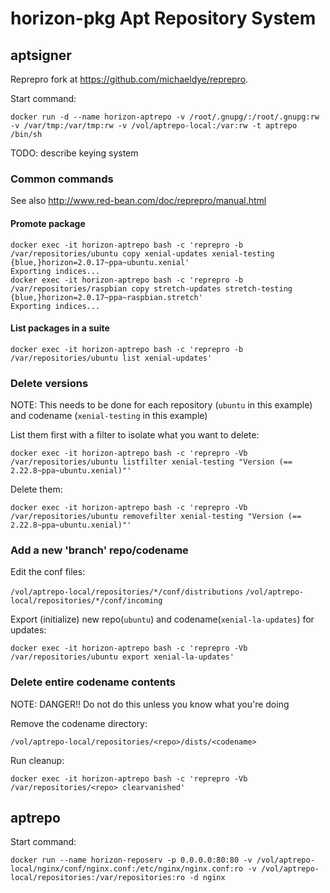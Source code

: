 # horizon-pkg Apt Repository System

## aptsigner

Reprepro fork at https://github.com/michaeldye/reprepro.

Start command:

    docker run -d --name horizon-aptrepo -v /root/.gnupg/:/root/.gnupg:rw -v /var/tmp:/var/tmp:rw -v /vol/aptrepo-local:/var:rw -t aptrepo /bin/sh

TODO: describe keying system

### Common commands

See also http://www.red-bean.com/doc/reprepro/manual.html

#### Promote package

    docker exec -it horizon-aptrepo bash -c 'reprepro -b /var/repositories/ubuntu copy xenial-updates xenial-testing {blue,}horizon=2.0.17~ppa~ubuntu.xenial'
    Exporting indices...
    docker exec -it horizon-aptrepo bash -c 'reprepro -b /var/repositories/raspbian copy stretch-updates stretch-testing {blue,}horizon=2.0.17~ppa~raspbian.stretch'
    Exporting indices...

#### List packages in a suite

    docker exec -it horizon-aptrepo bash -c 'reprepro -b /var/repositories/ubuntu list xenial-updates'

### Delete versions

NOTE: This needs to be done for each repository (`ubuntu` in this example) and codename (`xenial-testing` in this example)

List them first with a filter to isolate what you want to delete:

    docker exec -it horizon-aptrepo bash -c 'reprepro -Vb /var/repositories/ubuntu listfilter xenial-testing "Version (== 2.22.8~ppa~ubuntu.xenial)"'

Delete them:

    docker exec -it horizon-aptrepo bash -c 'reprepro -Vb /var/repositories/ubuntu removefilter xenial-testing "Version (== 2.22.8~ppa~ubuntu.xenial)"'

### Add a new 'branch' repo/codename

Edit the conf files:

`/vol/aptrepo-local/repositories/*/conf/distributions`
`/vol/aptrepo-local/repositories/*/conf/incoming`

Export (initialize) new repo(`ubuntu`) and codename(`xenial-la-updates`) for updates:

    docker exec -it horizon-aptrepo bash -c 'reprepro -Vb /var/repositories/ubuntu export xenial-la-updates'

### Delete entire codename contents

NOTE: DANGER!! Do not do this unless you know what you're doing

Remove the codename directory:

    /vol/aptrepo-local/repositories/<repo>/dists/<codename>

Run cleanup:

    docker exec -it horizon-aptrepo bash -c 'reprepro -Vb /var/repositories/<repo> clearvanished'

## aptrepo

Start command:

    docker run --name horizon-reposerv -p 0.0.0.0:80:80 -v /vol/aptrepo-local/nginx/conf/nginx.conf:/etc/nginx/nginx.conf:ro -v /vol/aptrepo-local/repositories:/var/repositories:ro -d nginx
